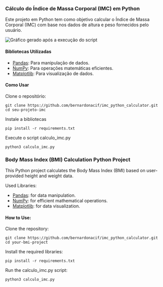 ### Cálculo do Índice de Massa Corporal (IMC) em Python

Este projeto em Python tem como objetivo calcular o Índice de Massa Corporal (IMC) com base nos dados de altura e peso fornecidos pelo usuário.


![Gráfico gerado após a execução do script](https://i.ibb.co/FHmkfhT/Unknown.png)

#### Bibliotecas Utilizadas

- [Pandas](https://pandas.pydata.org/): Para manipulação de dados.
- [NumPy](https://numpy.org/): Para operações matemáticas eficientes.
- [Matplotlib](https://matplotlib.org/): Para visualização de dados.

#### Como Usar

Clone o repositório:
````
git clone https://github.com/bernardonacif/imc_python_calculator.git
cd seu-projeto-imc
````

Instale a bibliotecas
````
pip install -r requirements.txt
````

Execute o script calculo_imc.py

````
python3 calculo_imc.py
````

### Body Mass Index (BMI) Calculation Python Project

This Python project calculates the Body Mass Index (BMI) based on user-provided height and weight data.

Used Libraries:

- [Pandas](https://pandas.pydata.org/): for data manipulation.
- [NumPy](https://numpy.org/): for efficient mathematical operations.
- [Matplotlib](https://matplotlib.org/): for data visualization.


#### How to Use:

Clone the repository:

````
git clone https://github.com/bernardonacif/imc_python_calculator.git
cd your-bmi-project
````
Install the required libraries:

````
pip install -r requirements.txt
````
Run the calculo_imc.py script:

````
python3 calculo_imc.py
````
